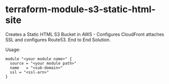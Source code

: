 # terraform-module-s3-static-html-site
Creates a Static HTML S3 Bucket in AWS - Configures CloudFront attaches SSL and configures Route53. End to End Solution. 

Usage:

```
module "<your module name>" {
  source = "<your module path>"
  name   = "<sub-domain>"
  ssl = "<ssl-arn>"
}
```
